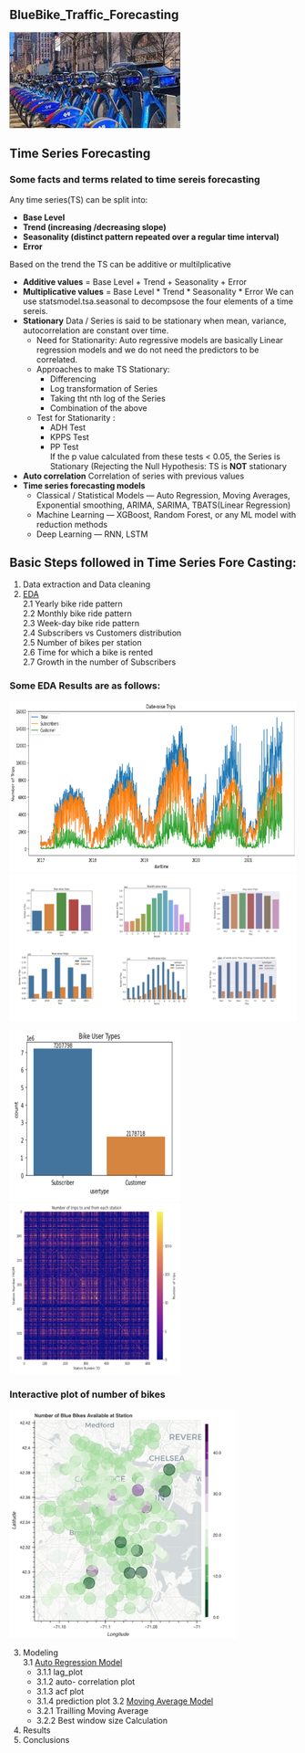 ## BlueBike_Traffic_Forecasting

<img src="https://github.com/sharmasapna/BlueBike_Traffic_Forecasting/blob/main/data/bluebikepic.jpeg">

## Time Series Forecasting
### Some facts and terms related to time sereis forecasting 

Any time series(TS) can be split into:
- **Base Level**
- **Trend (increasing /decreasing slope)**
- **Seasonality (distinct pattern repeated over a regular time interval)**
- **Error**

Based on the trend the TS can be additive or multilplicative
- **Additive values**       = Base Level + Trend + Seasonality + Error
- **Multiplicative values** = Base Level * Trend * Seasonality * Error
We can use statsmodel.tsa.seasonal to decompsose the four elements of a time sereis.
- **Stationary** Data / Series is said to be stationary when mean, variance, autocorrelation are constant over time.<br>
  - Need for Stationarity: Auto regressive models are basically Linear regression models and we do not need the predictors to be correlated.
  - Approaches to make TS Stationary:
    - Differencing
    - Log transformation of Series
    - Taking tht nth log of the Series
    - Combination of the above
  - Test for Stationarity : 
    - ADH Test
    - KPPS Test
    - PP Test<br>
   If the p value calculated from these tests < 0.05, the Series is Stationary (Rejecting the Null Hypothesis: TS is **NOT** stationary    
- **Auto correlation** Correlation of series with previous values
- **Time series forecasting models**
  - Classical / Statistical Models — Auto Regression, Moving Averages, Exponential smoothing, ARIMA, SARIMA, TBATS(Linear Regression)
  - Machine Learning — XGBoost, Random Forest, or any ML model with reduction methods
  - Deep Learning — RNN, LSTM

## Basic Steps followed in Time Series Fore Casting: 
  1. Data extraction and Data cleaning
  2. [EDA](bluebikes_eda.ipynb)<br>
    2.1 Yearly bike ride pattern<br>
    2.2 Monthly bike ride pattern<br>
    2.3 Week-day bike ride pattern<br>
    2.4 Subscribers vs Customers distribution<br>
    2.5 Number of bikes per station<br>
    2.6 Time for which a bike is rented<br>
    2.7 Growth in the number of Subscribers<br>
    
    
### Some EDA Results are as follows:

<img src="https://github.com/sharmasapna/BlueBike_Traffic_Forecasting/blob/main/data/date-wise.png" width="900" height="300">
<img src="https://github.com/sharmasapna/BlueBike_Traffic_Forecasting/blob/main/data/EDA_Results.png">

<img src="https://github.com/sharmasapna/BlueBike_Traffic_Forecasting/blob/main/data/bb_subscriber_Customer_distrubution.png" width="300" height="300"><img src="https://github.com/sharmasapna/BlueBike_Traffic_Forecasting/blob/main/data/bb_from_to stations_heatmap.png" width="300" height="300">

### Interactive plot of number of bikes 

<img src="https://github.com/sharmasapna/BlueBike_Traffic_Forecasting/blob/main/data/bokeh_plot.png" width="400" height="400"><br>

  3. Modeling<br>
    3.1 [Auto Regression Model](Bluebike_Demand_Forecasting_auto_regression.ipynb) 
      - 3.1.1 lag_plot
      - 3.1.2 auto- correlation plot
      - 3.1.3 acf plot
      - 3.1.4 prediction plot
    3.2 [Moving Average Model](Bluebike_Demand_Forecasting_Moving_Averages.ipynb)
      - 3.2.1 Trailling Moving Average
      - 3.2.2 Best window size Calculation
  5. Results<br>
  6. Conclusions<br>
